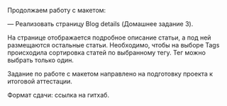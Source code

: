 Продолжаем работу с макетом:

— Реализовать страницу Blog details (Домашнее задание 3).

На странице отображается подробное описание статьи, а под ней размещаются остальные статьи. Необходимо, чтобы на выборе Tags происходила сортировка статей по выбранному тегу. Тег можно выбрать только один.

Задание по работе с макетом направлено на подготовку проекта к итоговой аттестации.

Формат сдачи: ссылка на гитхаб.
